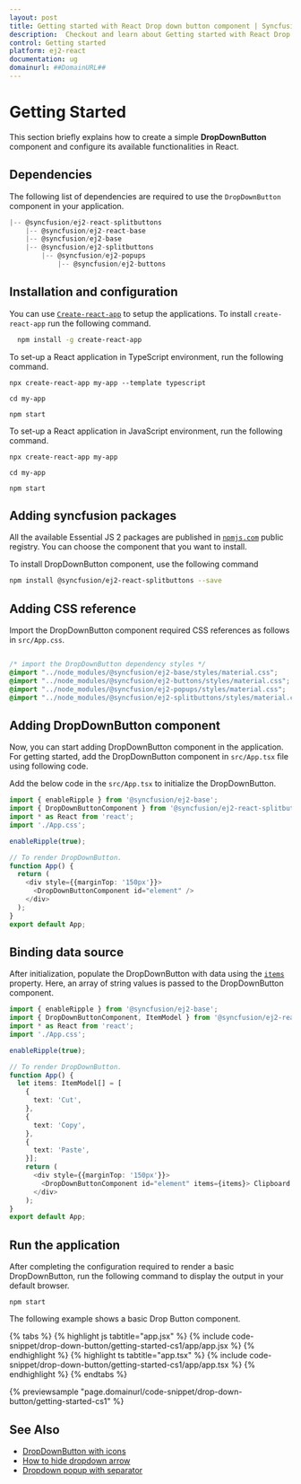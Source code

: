 ```yaml
---
layout: post
title: Getting started with React Drop down button component | Syncfusion
description:  Checkout and learn about Getting started with React Drop down button component of Syncfusion Essential JS 2 and more details.
control: Getting started 
platform: ej2-react
documentation: ug
domainurl: ##DomainURL##
---
```


# Getting Started

This section briefly explains how to create a simple **DropDownButton** component and configure its available functionalities in React.

## Dependencies

The following list of dependencies are required to use the `DropDownButton` component in your application.

```js
|-- @syncfusion/ej2-react-splitbuttons
    |-- @syncfusion/ej2-react-base
    |-- @syncfusion/ej2-base
    |-- @syncfusion/ej2-splitbuttons
        |-- @syncfusion/ej2-popups
            |-- @syncfusion/ej2-buttons
```

## Installation and configuration

You can use [`Create-react-app`](https://github.com/facebook/create-react-app) to setup the applications. To install `create-react-app` run the following command.

   ```bash
     npm install -g create-react-app
   ```

To set-up a React application in TypeScript environment, run the following command.

<div class='tsx'>

```
npx create-react-app my-app --template typescript

cd my-app

npm start

```

</div>

To set-up a React application in JavaScript environment, run the following command.

<div class='tsx'>

```
npx create-react-app my-app

cd my-app

npm start

```

## Adding syncfusion packages

All the available Essential JS 2 packages are published in [`npmjs.com`](https://www.npmjs.com/~syncfusionorg) public registry. You can choose the component that you want to install.

To install DropDownButton component, use the following command

```bash
npm install @syncfusion/ej2-react-splitbuttons --save
```

## Adding CSS reference

Import the DropDownButton component required CSS references as follows in `src/App.css`.

```css

/* import the DropDownButton dependency styles */
@import "../node_modules/@syncfusion/ej2-base/styles/material.css";
@import "../node_modules/@syncfusion/ej2-buttons/styles/material.css";
@import "../node_modules/@syncfusion/ej2-popups/styles/material.css";
@import "../node_modules/@syncfusion/ej2-splitbuttons/styles/material.css";

```

## Adding DropDownButton component

Now, you can start adding DropDownButton component in the application. For getting started, add the DropDownButton component in `src/App.tsx` file using following code.

Add the below code in the `src/App.tsx` to initialize the DropDownButton.

```ts
import { enableRipple } from '@syncfusion/ej2-base';
import { DropDownButtonComponent } from '@syncfusion/ej2-react-splitbuttons';
import * as React from 'react';
import './App.css';

enableRipple(true);

// To render DropDownButton.
function App() {
  return (
    <div style={{marginTop: '150px'}}>
      <DropDownButtonComponent id="element" />
    </div>
  );
}
export default App;
```

## Binding data source

After initialization, populate the DropDownButton with data using the [`items`](https://ej2.syncfusion.com/react/documentation/api/drop-down-button/#items) property. Here, an array of string values is passed to the DropDownButton component.



```ts
import { enableRipple } from '@syncfusion/ej2-base';
import { DropDownButtonComponent, ItemModel } from '@syncfusion/ej2-react-splitbuttons';
import * as React from 'react';
import './App.css';

enableRipple(true);

// To render DropDownButton.
function App() {
  let items: ItemModel[] = [
    {
      text: 'Cut',
    },
    {
      text: 'Copy',
    },
    {
      text: 'Paste',
    }];
    return (
      <div style={{marginTop: '150px'}}>
        <DropDownButtonComponent id="element" items={items}> Clipboard </DropDownButtonComponent>
      </div>
    );
}
export default App;
```

## Run the application

After completing the configuration required to render a basic DropDownButton, run the following command to display the output in your default browser.

   ```
   npm start
   ```
  
The following example shows a basic Drop Button component.

{% tabs %}
{% highlight js tabtitle="app.jsx" %}
{% include code-snippet/drop-down-button/getting-started-cs1/app/app.jsx %}
{% endhighlight %}
{% highlight ts tabtitle="app.tsx" %}
{% include code-snippet/drop-down-button/getting-started-cs1/app/app.tsx %}
{% endhighlight %}
{% endtabs %}

 {% previewsample "page.domainurl/code-snippet/drop-down-button/getting-started-cs1" %}

## See Also

* [DropDownButton with icons](./icons#dropdownbutton-icons)
* [How to hide dropdown arrow](./how-to/hide-dropdown-arrow)
* [Dropdown popup with separator](./popup-items#separator)